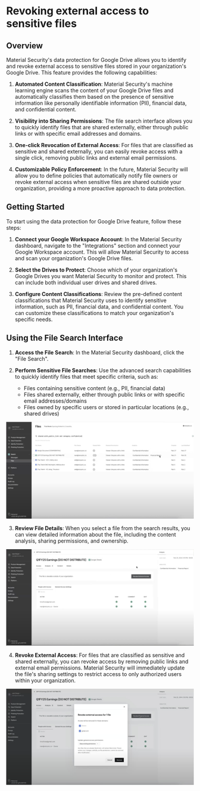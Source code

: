 # Revoking external access to sensitive files

## Overview

Material Security's data protection for Google Drive allows you to identify and revoke external access to sensitive files stored in your organization's Google Drive. This feature provides the following capabilities:

1. **Automated Content Classification**: Material Security's machine learning engine scans the content of your Google Drive files and automatically classifies them based on the presence of sensitive information like personally identifiable information (PII), financial data, and confidential content.

2. **Visibility into Sharing Permissions**: The file search interface allows you to quickly identify files that are shared externally, either through public links or with specific email addresses and domains.

3. **One-click Revocation of External Access**: For files that are classified as sensitive and shared externally, you can easily revoke access with a single click, removing public links and external email permissions.

4. **Customizable Policy Enforcement**: In the future, Material Security will allow you to define policies that automatically notify file owners or revoke external access when sensitive files are shared outside your organization, providing a more proactive approach to data protection.

## Getting Started

To start using the data protection for Google Drive feature, follow these steps:

1. **Connect your Google Workspace Account**: In the Material Security dashboard, navigate to the "Integrations" section and connect your Google Workspace account. This will allow Material Security to access and scan your organization's Google Drive files.

2. **Select the Drives to Protect**: Choose which of your organization's Google Drives you want Material Security to monitor and protect. This can include both individual user drives and shared drives.

3. **Configure Content Classifications**: Review the pre-defined content classifications that Material Security uses to identify sensitive information, such as PII, financial data, and confidential content. You can customize these classifications to match your organization's specific needs.

## Using the File Search Interface

1. **Access the File Search**: In the Material Security dashboard, click the "File Search".

2. **Perform Sensitive File Searches**: Use the advanced search capabilities to quickly identify files that meet specific criteria, such as:
   - Files containing sensitive content (e.g., PII, financial data)
   - Files shared externally, either through public links or with specific email addresses/domains
   - Files owned by specific users or stored in particular locations (e.g., shared drives)

![Find External Facing Confidential Data](./images/Drive_find_external_confidential.png)

3. **Review File Details**: When you select a file from the search results, you can view detailed information about the file, including the content analysis, sharing permissions, and ownership.

![Review Files](./images/review_file.png)

4. **Revoke External Access**: For files that are classified as sensitive and shared externally, you can revoke access by removing public links and external email permissions. Material Security will immediately update the file's sharing settings to restrict access to only authorized users within your organization.

![Revoke Access](./images/revoke_access.png)
